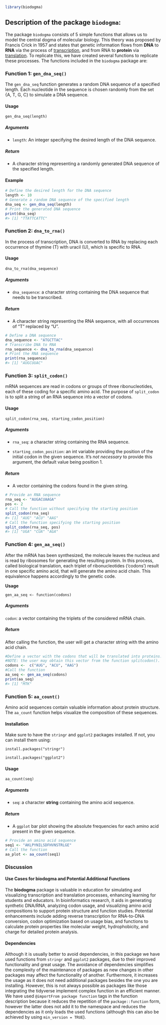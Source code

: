 ``` r
library(biodogma)
```

## Description of the package `biodogma`:

The package `biodogma` consists of 5 simple functions that allows us to model the central dogma of molecular biology. This theory was proposed by Francis Crick in 1957 and states that genetic information flows from **DNA** to **RNA** via the process of <u>transcription</u>, and from RNA to **protein** via <u>translation</u>. To replicate this, we have created several functions to replicate these processes. The functions included in the `biodogma` package are:

### **Function 1:** `gen_dna_seq()`

The `gen_dna_seq` function generates a random DNA sequence of a specified length. Each nucleotide in the sequence is chosen randomly from the set {A, T, G, C} to simulate a DNA sequence.

#### **Usage**

`gen_dna_seq(length)`

##### **Arguments**

-   `length`: An integer specifying the desired length of the DNA sequence.

##### Return

-   A character string representing a randomly generated DNA sequence of the specified length.

#### Example

``` r
# Define the desired length for the DNA sequence
length <- 10
# Generate a random DNA sequence of the specified length
dna_seq <- gen_dna_seq(length)
# Print the generated DNA sequence
print(dna_seq)
#> [1] "TTATTCATTC"
```

### **Function 2:** `dna_to_rna()`

In the process of transcription, DNA is converted to RNA by replacing each occurrence of thymine (T) with uracil (U), which is specific to RNA.

#### Usage

`dna_to_rna(dna_sequence)`

##### Arguments

-   `dna_sequence`: a character string containing the DNA sequence that needs to be transcribed.

##### Return

-   A character string representing the RNA sequence, with all occurrences of “T” replaced by “U”.

``` r
# Define a DNA sequence
dna_sequence <- "ATGCTTAC"
# Transcribe DNA to RNA
rna_sequence <- dna_to_rna(dna_sequence)
# Print the RNA sequence
print(rna_sequence)
#> [1] "AUGCUUAC"
```

### **Function 3:** `split_codon()`

mRNA sequences are read in codons or groups of three ribonucleotides, each of these coding for a specific amino acid. The purpose of `split_codon` is to split a string of an RNA sequence into a vector of codons.

#### Usage

`split_codon(rna_seq, starting_codon_position)`

##### Arguments

-   `rna_seq`: a character string containing the RNA sequence.

-   `starting_codon_position`: an int variable providing the position of the initial codon in the given sequence. It’s *not necessary* to provide this argument, the default value being position 1.

##### Return

-   A vector containing the codons found in the given string.

``` r
# Provide an RNA sequence
rna_seq <- "AUGACUAAGA"
pos <- 2
# Call the function without specifying the starting position
split_codon(rna_seq)
#> [1] "AUG" "ACU" "AAG"
# Call the function specifying the starting position
split_codon(rna_seq, pos)
#> [1] "UGA" "CUA" "AGA"
```

### Function 4: `gen_aa_seq()`

After the mRNA has been synthesized, the molecule leaves the nucleus and is read by ribosomes for generating the resulting protein. In this process, called biological translation, each triplet of ribonucleotides (‘codons’) result in one specific amino acid, that will generate the amino acid chain. This equivalence happens accordingly to the genetic code.

**Usage**

`gen_aa_seq <- function(codons)`

##### **Arguments**

`codon`: a vector containing the triplets of the considered mRNA chain.

##### **Return**

After calling the function, the user will get a character string with the amino acid chain.

``` r
#Define a vector with the codons that will be translated into proteins. 
#NOTE: the user may obtain this vector from the function splitcodon(). 
codons <-  c("AUG", "ACU", "AAG") 
#Call the function 
aa_seq <- gen_aa_seq(codons)
print(aa_seq)
#> [1] "MTK"
```

### **Function 5:** `aa_count()`

Amino acid sequences contain valuable information about protein structure. The `aa_count` function helps visualize the composition of these sequences.

#### Installation

Make sure to have the `stringr` and `ggplot2` packages installed. If not, you can install them using:

`install.packages("stringr")`

`install.packages("ggplot2")`

#### Usage

`aa_count(seq)`

##### Arguments

-   `seq`: a character **string** containing the amino acid sequence.

##### Return

-   A `ggplot` bar plot showing the absolute frequencies for each amino acid present in the given sequence.

``` r
# Provide an amino acid sequence
seq1 <- "AKLPYNILSDFHVNSTRLGE"
# Call the function 
aa_plot <- aa_count(seq1)
```

### Discussion

#### **Use Cases for biodogma and Potential Additional Functions**

The **biodogma** package is valuable in education for simulating and visualizing transcription and translation processes, enhancing learning for students and educators. In bioinformatics research, it aids in generating synthetic DNA/RNA, analyzing codon usage, and visualizing amino acid compositions to support protein structure and function studies. Potential enhancements include adding reverse transcription for RNA-to-DNA conversion, codon optimization based on usage bias, and functions to calculate protein properties like molecular weight, hydrophobicity, and charge for detailed protein analysis.

#### Dependencies

Although it is usually better to avoid dependencies, in this package we have used functions from `stringr` and `ggplot2` packages, due to their improved functionality and great usage. The avoidance of dependencies simplifies the complexity of the maintenance of packages as new changes in other packages may affect the functionality of another. Furthermore, it increases the usage as it does not need additional packages besides the one you are installing. However, this is not always possible as packages like those integrating the tidyverse implement complex function in an efficient manner. We have used `@importFrom package function` tags in the function description because it reduces the repetition of the `package::function` form, however the latter does not add it to the namespace and reduces the dependencies as it only loads the used functions (although this can also be achieved by using `min_version = TRUE`).
